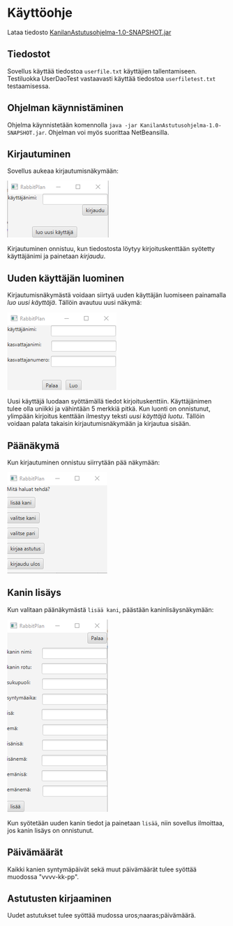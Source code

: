 # Käyttöohje

Lataa tiedosto [KanilanAstutusohjelma-1.0-SNAPSHOT.jar](https://github.com/kirsihel/ot-harjoitustyo/releases/tag/Viikko5)

## Tiedostot

Sovellus käyttää tiedostoa `userfile.txt` käyttäjien tallentamiseen. Testiluokka UserDaoTest vastaavasti käyttää tiedostoa `userfiletest.txt` testaamisessa.

## Ohjelman käynnistäminen

Ohjelma käynnistetään komennolla `java -jar KanilanAstutusohjelma-1.0-SNAPSHOT.jar`. Ohjelman voi myös suorittaa NetBeansilla.

## Kirjautuminen

Sovellus aukeaa kirjautumisnäkymään:

![Image](https://github.com/kirsihel/ot-harjoitustyo/blob/master/dokumentaatio/kirjautuminen.png)

Kirjautuminen onnistuu, kun tiedostosta löytyy kirjoituskenttään syötetty käyttäjänimi ja painetaan *kirjaudu*.

## Uuden käyttäjän luominen

Kirjautumisnäkymästä voidaan siirtyä uuden käyttäjän luomiseen painamalla *luo uusi käyttäjä*. Tällöin avautuu uusi näkymä:

![Image](https://github.com/kirsihel/ot-harjoitustyo/blob/master/dokumentaatio/uusikayttaja.png)

Uusi käyttäjä luodaan syöttämällä tiedot kirjoituskenttiin. Käyttäjänimen tulee olla uniikki ja vähintään 5 merkkiä pitkä. Kun luonti on onnistunut, 
ylimpään kirjoitus kenttään ilmestyy teksti *uusi käyttäjä luotu*. Tällöin voidaan palata takaisin kirjautumisnäkymään ja kirjautua sisään.

## Päänäkymä

Kun kirjautuminen onnistuu siirrytään pää näkymään:

![Image](https://github.com/kirsihel/ot-harjoitustyo/blob/master/dokumentaatio/p%C3%A4%C3%A4.png)

## Kanin lisäys

Kun valitaan päänäkymästä `lisää kani`, päästään kaninlisäysnäkymään:

![Image](https://github.com/kirsihel/ot-harjoitustyo/blob/master/dokumentaatio/lis%C3%A4%C3%A4.png)

Kun syötetään uuden kanin tiedot ja painetaan `lisää`, niin sovellus ilmoittaa, jos kanin lisäys on onnistunut.

## Päivämäärät

Kaikki kanien syntymäpäivät sekä muut päivämäärät tulee syöttää muodossa "vvvv-kk-pp".

## Astutusten kirjaaminen

Uudet astutukset tulee syöttää mudossa uros;naaras;päivämäärä.

